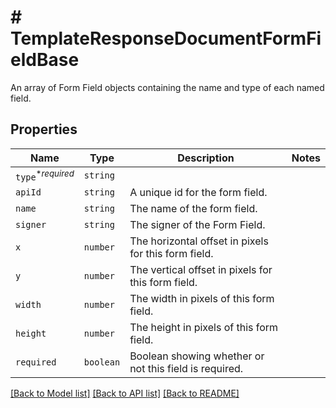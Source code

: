 # # TemplateResponseDocumentFormFieldBase

An array of Form Field objects containing the name and type of each named field.

## Properties

Name | Type | Description | Notes
------------ | ------------- | ------------- | -------------
| `type`<sup>*_required_</sup> | ```string``` |    |  |
| `apiId` | ```string``` |  A unique id for the form field.  |  |
| `name` | ```string``` |  The name of the form field.  |  |
| `signer` | ```string``` |  The signer of the Form Field.  |  |
| `x` | ```number``` |  The horizontal offset in pixels for this form field.  |  |
| `y` | ```number``` |  The vertical offset in pixels for this form field.  |  |
| `width` | ```number``` |  The width in pixels of this form field.  |  |
| `height` | ```number``` |  The height in pixels of this form field.  |  |
| `required` | ```boolean``` |  Boolean showing whether or not this field is required.  |  |

[[Back to Model list]](../../README.md#models) [[Back to API list]](../../README.md#endpoints) [[Back to README]](../../README.md)
